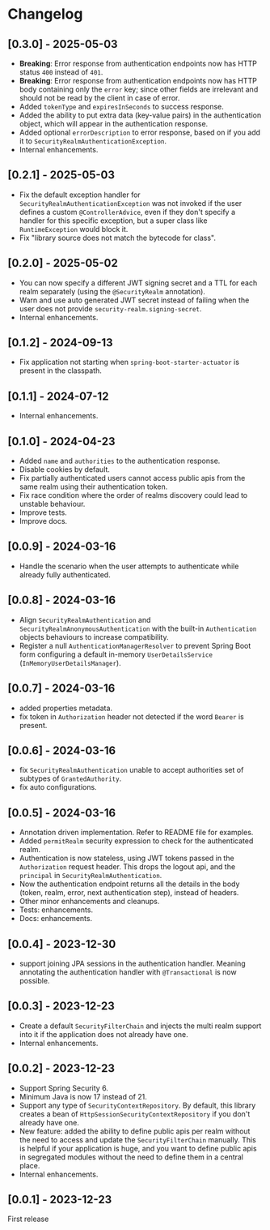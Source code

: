# Changelog

## [0.3.0] - 2025-05-03

- **Breaking**: Error response from authentication endpoints now has HTTP status `400` instead of `401`.
- **Breaking**: Error response from authentication endpoints now has HTTP body containing only the `error` key; since other fields are irrelevant and should not
  be read by the client in case of error.
- Added `tokenType` and `expiresInSeconds` to success response.
- Added the ability to put extra data (key-value pairs) in the authentication object, which will appear in the authentication response.
- Added optional `errorDescription` to error response, based on if you add it to `SecurityRealmAuthenticationException`.
- Internal enhancements.

## [0.2.1] - 2025-05-03

- Fix the default exception handler for `SecurityRealmAuthenticationException` was not invoked if the user defines a custom `@ControllerAdvice`, even if they
  don't specify a handler for this specific exception, but a super class like `RuntimeException` would block it.
- Fix "library source does not match the bytecode for class".

## [0.2.0] - 2025-05-02

- You can now specify a different JWT signing secret and a TTL for each realm separately (using the `@SecurityRealm` annotation).
- Warn and use auto generated JWT secret instead of failing when the user does not provide `security-realm.signing-secret`.
- Internal enhancements.

## [0.1.2] - 2024-09-13

- Fix application not starting when `spring-boot-starter-actuator` is present in the classpath.

## [0.1.1] - 2024-07-12

- Internal enhancements.

## [0.1.0] - 2024-04-23

- Added `name` and `authorities` to the authentication response.
- Disable cookies by default.
- Fix partially authenticated users cannot access public apis from the same realm using their authentication token.
- Fix race condition where the order of realms discovery could lead to unstable behaviour.
- Improve tests.
- Improve docs.

## [0.0.9] - 2024-03-16

- Handle the scenario when the user attempts to authenticate while already fully authenticated.

## [0.0.8] - 2024-03-16

- Align `SecurityRealmAuthentication` and `SecurityRealmAnonymousAuthentication` with the built-in `Authentication` objects behaviours to increase
  compatibility.
- Register a null `AuthenticationManagerResolver` to prevent Spring Boot form configuring a default
  in-memory `UserDetailsService` (`InMemoryUserDetailsManager`).

## [0.0.7] - 2024-03-16

- added properties metadata.
- fix token in `Authorization` header not detected if the word `Bearer` is present.

## [0.0.6] - 2024-03-16

- fix `SecurityRealmAuthentication` unable to accept authorities set of subtypes of `GrantedAuthority`.
- fix auto configurations.

## [0.0.5] - 2024-03-16

- Annotation driven implementation. Refer to README file for examples.
- Added `permitRealm` security expression to check for the authenticated realm.
- Authentication is now stateless, using JWT tokens passed in the `Authorization` request header. This drops the logout api, and the `principal` in
  `SecurityRealmAuthentication`.
- Now the authentication endpoint returns all the details in the body (token, realm, error, next authentication step), instead of headers.
- Other minor enhancements and cleanups.
- Tests: enhancements.
- Docs: enhancements.

## [0.0.4] - 2023-12-30

- support joining JPA sessions in the authentication handler. Meaning annotating the authentication handler with `@Transactional` is now possible.

## [0.0.3] - 2023-12-23

- Create a default `SecurityFilterChain` and injects the multi realm support into it if the application does not already have one.
- Internal enhancements.

## [0.0.2] - 2023-12-23

- Support Spring Security 6.
- Minimum Java is now 17 instead of 21.
- Support any type of `SecurityContextRepository`. By default, this library creates a bean of `HttpSessionSecurityContextRepository` if you don't already have
  one.
- New feature: added the ability to define public apis per realm without the need to access and update the `SecurityFilterChain` manually.
  This is helpful if your application is huge, and you want to define public apis in segregated modules without the need to define them in a central place.
- Internal enhancements.

## [0.0.1] - 2023-12-23

First release

